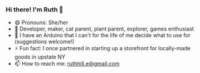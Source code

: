 ### Hi there! I'm Ruth 👋

<!--
**Asterids/Asterids** is a ✨ _special_ ✨ repository because its `README.md` (this file) appears on your GitHub profile.
-->

- 😄 Pronouns: She/her
- 🌱 Developer, maker, cat parent, plant parent, explorer, games enthusiast
- 🤖 I have an Arduino that I can't for the life of me decide what to use for (suggestions welcome!)
- ⚡ Fun fact: I once partnered in starting up a storefront for locally-made goods in upstate NY
- 📫 How to reach me: ruthhill.e@gmail.com

